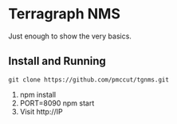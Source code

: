 # Terragraph NMS
Just enough to show the very basics.

## Install and Running
`git clone https://github.com/pmccut/tgnms.git`

1. npm install
2. PORT=8090 npm start
3. Visit http://IP
